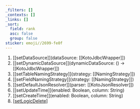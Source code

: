 ```yaml
---
_filters: []
_contexts: []
_links: []
_sort:
  field: rank
  asc: false
  group: false
sticker: emoji//2699-fe0f
---
```

1. [[setDataSource]](dataSource: [[KotoJdbcWrapper]])
2. [[setDynamicDataSource]](dynamicDataSource: () -> [[KotoJdbcWrapper]])
3. [[setTableNamingStrategy]](strategy: [[NamingStrategy]])
4. [[setFieldNamingStrategy]](strategy: [[NamingStrategy]])
5. [[setDefaultJsonResolver]](parser: [[KotoJsonResolver]])
6. [[setUpdateTime]](enabled: <span style='color:var(--mk-color-red)'>Boolean</span>, column: <span style='color:var(--mk-color-red)'>String</span>)
7. [[setCreateTime]](enabled: <span style='color:var(--mk-color-red)'>Boolean</span>, column: <span style='color:var(--mk-color-red)'>String</span>)
8. [[setLogicDelete]]()